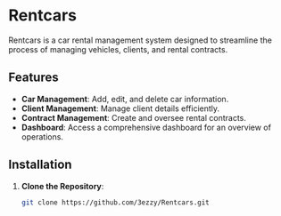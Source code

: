 # Rentcars

Rentcars is a car rental management system designed to streamline the process of managing vehicles, clients, and rental contracts.

## Features

- **Car Management**: Add, edit, and delete car information.
- **Client Management**: Manage client details efficiently.
- **Contract Management**: Create and oversee rental contracts.
- **Dashboard**: Access a comprehensive dashboard for an overview of operations.

## Installation

1. **Clone the Repository**:
   ```bash
   git clone https://github.com/3ezzy/Rentcars.git
